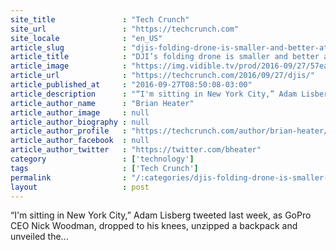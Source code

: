 ```yaml
---
site_title               : "Tech Crunch"
site_url                 : "https://techcrunch.com"
site_locale              : "en_US"
article_slug             : "djis-folding-drone-is-smaller-and-better-at-tracking-than-gopros-offering"
article_title            : "DJI’s folding drone is smaller and better at tracking than GoPro’s offering"
article_image            : "https://img.vidible.tv/prod/2016-09/27/57ea76ef869ea94aa7a597ab_o_U_v1.jpg?w=764&h=400"
article_url              : "https://techcrunch.com/2016/09/27/djis/"
article_published_at     : "2016-09-27T08:50:08-03:00"
article_description      : "“I'm sitting in New York City,” Adam Lisberg tweeted last week, as GoPro CEO Nick Woodman, dropped to his knees, unzipped a backpack and unveiled the..."
article_author_name      : "Brian Heater"
article_author_image     : null
article_author_biography : null
article_author_profile   : "https://techcrunch.com/author/brian-heater/"
article_author_facebook  : null
article_author_twitter   : "https://twitter.com/bheater"
category                 : ['technology']
tags                     : ['Tech Crunch']
permalink                : "/:categories/djis-folding-drone-is-smaller-and-better-at-tracking-than-gopros-offering/"
layout                   : post
---
```


“I'm sitting in New York City,” Adam Lisberg tweeted last week, as GoPro CEO Nick Woodman, dropped to his knees, unzipped a backpack and unveiled the...
